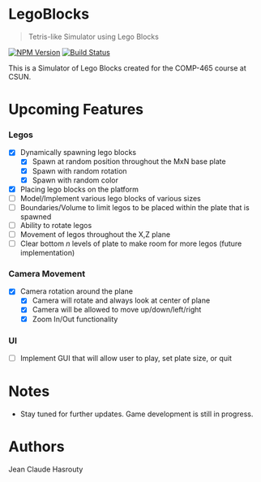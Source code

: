 # LegoBlocks
> Tetris-like Simulator using Lego Blocks

[![NPM Version][npm-image]][npm-url]
[![Build Status][travis-image]][travis-url]

This is a Simulator of Lego Blocks created for the COMP-465 course at CSUN.

# Upcoming Features
### Legos
- [x] Dynamically spawning lego blocks
  - [x] Spawn at random position throughout the MxN base plate
  - [x] Spawn with random rotation
  - [x] Spawn with random color
- [x] Placing lego blocks on the platform
- [ ] Model/Implement various lego blocks of various sizes
- [ ] Boundaries/Volume to limit legos to be placed within the plate that is spawned
- [ ] Ability to rotate legos
- [ ] Movement of legos throughout the X,Z plane
- [ ] Clear bottom _n_ levels of plate to make room for more legos (future implementation)
### Camera Movement
- [x] Camera rotation around the plane
  - [x] Camera will rotate and always look at center of plane
  - [x] Camera will be allowed to move up/down/left/right
  - [x] Zoom In/Out functionality
### UI 
- [ ] Implement GUI that will allow user to play, set plate size, or quit

# Notes
* Stay tuned for further updates. Game development is still in progress. 

# Authors
Jean Claude Hasrouty

<!-- Markdown link & img dfn's -->
[npm-image]: https://img.shields.io/npm/v/datadog-metrics.svg?style=flat-square
[npm-url]: https://npmjs.org/package/datadog-metrics
[npm-downloads]: https://img.shields.io/npm/dm/datadog-metrics.svg?style=flat-square
[travis-image]: https://img.shields.io/travis/dbader/node-datadog-metrics/master.svg?style=flat-square
[travis-url]: https://travis-ci.org/dbader/node-datadog-metrics

